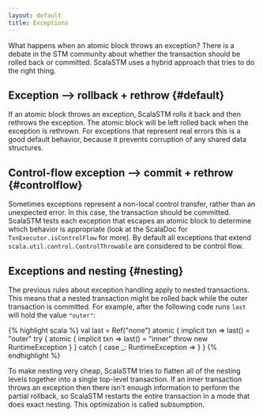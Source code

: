 ```yaml
---
layout: default
title: Exceptions
---
```


What happens when an atomic block throws an exception? There is a debate
in the STM community about whether the transaction should be rolled back
or committed. ScalaSTM uses a hybrid approach that tries to do the right
thing.

Exception --&gt; rollback + rethrow {#default}
-----------------------------------

If an atomic block throws an exception, ScalaSTM rolls it back and then
rethrows the exception. The atomic block will be left rolled back when
the exception is rethrown. For exceptions that represent real errors
this is a good default behavior, because it prevents corruption of any
shared data structures.

Control-flow exception --&gt; commit + rethrow {#controlflow}
----------------------------------------------

Sometimes exceptions represent a non-local control transfer, rather than
an unexpected error. In this case, the transaction should be committed.
ScalaSTM tests each exception that escapes an atomic block to determine
which behavior is appropriate (look at the ScalaDoc for
`TxnExecutor.isControlFlow` for more). By default all exceptions that
extend `scala.util.control.ControlThrowable` are considered to be
control flow.

Exceptions and nesting {#nesting}
----------------------

The previous rules about exception handling apply to nested
transactions. This means that a nested transaction might be rolled back
while the outer transaction is committed. For example, after the
following code runs `last` will hold the value `"outer"`:

{% highlight scala %}
val last = Ref("none")
atomic { implicit txn =>
  last() = "outer"
  try {
    atomic { implicit txn =>
      last() = "inner"
      throw new RuntimeException
    }
  } catch {
    case _: RuntimeException =>
  }
}
{% endhighlight %}

To make nesting very cheap, ScalaSTM tries to flatten all of the nesting
levels together into a single top-level transaction. If an inner
transaction throws an exception then there isn't enough information to
perform the partial rollback, so ScalaSTM restarts the entire
transaction in a mode that does exact nesting. This optimization is
called subsumption.
